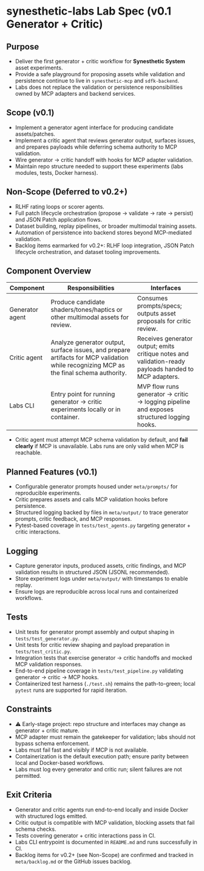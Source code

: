# synesthetic-labs Lab Spec (v0.1 Generator + Critic)

## Purpose

* Deliver the first generator + critic workflow for **Synesthetic System** asset experiments.
* Provide a safe playground for proposing assets while validation and persistence continue to live in `synesthetic-mcp` and `sdfk-backend`.
* Labs does not replace the validation or persistence responsibilities owned by MCP adapters and backend services.

## Scope (v0.1)

* Implement a generator agent interface for producing candidate assets/patches.
* Implement a critic agent that reviews generator output, surfaces issues, and prepares payloads while deferring schema authority to MCP validation.
* Wire generator → critic handoff with hooks for MCP adapter validation.
* Maintain repo structure needed to support these experiments (labs modules, tests, Docker harness).

## Non-Scope (Deferred to v0.2+)

* RLHF rating loops or scorer agents.
* Full patch lifecycle orchestration (propose → validate → rate → persist) and JSON Patch application flows.
* Dataset building, replay pipelines, or broader multimodal training assets.
* Automation of persistence into backend stores beyond MCP-mediated validation.
* Backlog items earmarked for v0.2+: RLHF loop integration, JSON Patch lifecycle orchestration, and dataset tooling improvements.

## Component Overview

| Component       | Responsibilities                                                                                                                        | Interfaces                                                                                            |
| --------------- | --------------------------------------------------------------------------------------------------------------------------------------- | ----------------------------------------------------------------------------------------------------- |
| Generator agent | Produce candidate shaders/tones/haptics or other multimodal assets for review.                                                          | Consumes prompts/specs; outputs asset proposals for critic review.                                    |
| Critic agent    | Analyze generator output, surface issues, and prepare artifacts for MCP validation while recognizing MCP as the final schema authority. | Receives generator output; emits critique notes and validation-ready payloads handed to MCP adapters. |
| Labs CLI        | Entry point for running generator → critic experiments locally or in container.                                                         | MVP flow runs generator → critic → logging pipeline and exposes structured logging hooks.             |

* Critic agent must attempt MCP schema validation by default, and **fail clearly** if MCP is unavailable. Labs runs are only valid when MCP is reachable.

## Planned Features (v0.1)

* Configurable generator prompts housed under `meta/prompts/` for reproducible experiments.
* Critic prepares assets and calls MCP validation hooks before persistence.
* Structured logging backed by files in `meta/output/` to trace generator prompts, critic feedback, and MCP responses.
* Pytest-based coverage in `tests/test_agents.py` targeting generator + critic interactions.

## Logging

* Capture generator inputs, produced assets, critic findings, and MCP validation results in structured JSON (JSONL recommended).
* Store experiment logs under `meta/output/` with timestamps to enable replay.
* Ensure logs are reproducible across local runs and containerized workflows.

## Tests

* Unit tests for generator prompt assembly and output shaping in `tests/test_generator.py`.
* Unit tests for critic review shaping and payload preparation in `tests/test_critic.py`.
* Integration tests that exercise generator → critic handoffs and mocked MCP validation responses.
* End-to-end pipeline coverage in `tests/test_pipeline.py` validating generator → critic → MCP hooks.
* Containerized test harness (`./test.sh`) remains the path-to-green; local `pytest` runs are supported for rapid iteration.

## Constraints

* ⚠️ Early-stage project: repo structure and interfaces may change as generator + critic mature.
* MCP adapter must remain the gatekeeper for validation; labs should not bypass schema enforcement.
* Labs must fail fast and visibly if MCP is not available.
* Containerization is the default execution path; ensure parity between local and Docker-based workflows.
* Labs must log every generator and critic run; silent failures are not permitted.

## Exit Criteria

* Generator and critic agents run end-to-end locally and inside Docker with structured logs emitted.
* Critic output is compatible with MCP validation, blocking assets that fail schema checks.
* Tests covering generator + critic interactions pass in CI.
* Labs CLI entrypoint is documented in `README.md` and runs successfully in CI.
* Backlog items for v0.2+ (see Non-Scope) are confirmed and tracked in `meta/backlog.md` or the GitHub issues backlog.
